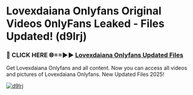 # Lovexdaiana Onlyfans Original Videos 0nlyFans Leaked - Files Updated! (d9lrj)

<h3>🔴 CLICK HERE 🌐==►► <a href="https://tinyurl.com/2m67pmp6" rel="nofollow">Lovexdaiana Onlyfans Updated Files</a></h3>

Get Lovexdaiana Onlyfans and all content. Now you can access all videos and pictures of Lovexdaiana Onlyfans. New Updated Files 2025!

[![d9lrj](https://i.imgur.com/H4QAA4z.gif)](https://tinyurl.com/2m67pmp6)